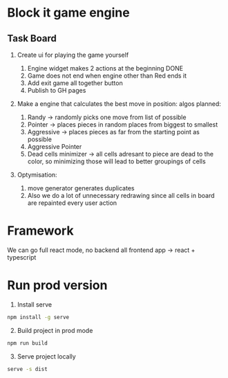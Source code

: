 # Block it game engine

## Task Board

1. Create ui for playing the game yourself
   1. Engine widget makes 2 actions at the beginning DONE
   2. Game does not end when engine other than Red ends it
   3. Add exit game all together button
   4. Publish to GH pages

2. Make a engine that calculates the best move in position:
    algos planned:
    1. Randy -> randomly picks one move from list of possible
    2. Pointer -> places pieces in random places from biggest to smallest
    3. Aggressive -> places pieces as far from the starting point as possible
    4. Aggressive Pointer
    5. Dead cells minimizer -> all cells adresant to piece are dead to the color, so minimizing those will lead to better groupings of cells
3. Optymisation:
   1. move generator generates duplicates
   2. Also we do a lot of unnecessary redrawing since all cells in board are repainted every user action

# Framework
We can go full react mode, no backend all frontend app -> react + typescript 


# Run prod version
1. Install serve
``` bash
npm install -g serve
```
2. Build project in prod mode
``` bash
npm run build
```
3. Serve project locally 
``` bash
serve -s dist
```